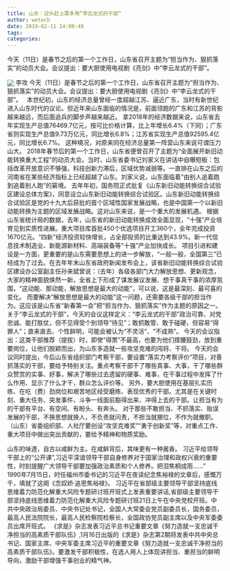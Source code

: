 ```yaml
---
title: 山东：迎头赶上需多用“李云龙式的干部”
author: wetech
date: 2019-02-11 14:09:49
tags: 
categories: 
---
```

今天（11日）是春节之后的第一个工作日，山东省召开主题为“担当作为、狠抓落实”的动员大会。会议提出：要大胆使用电视剧《亮剑》中“李云龙式的干部”。
<!-- more -->
<img align="center" border="0" src="https://imgcdn.yicai.com/uppics/images/2019/02/306f92777c32e217e2599e17240efc3c.jpg" />
李攻
今天（11日）是春节之后的第一个工作日，山东省召开主题为“担当作为、狠抓落实”的动员大会。会议提出：要大胆使用电视剧《亮剑》中“李云龙式的干部”。
 
本世纪初，山东的经济总量曾经一度超越江苏、逼近广东，当时有新世纪进入山东时代的议论。但近年来山东面临的情况是，前面领跑的广东和江苏的背影越来越远，而后面追兵的脚步声越来越近。
拿2018年的经济数据来说，山东省去年实现生产总值76469.7亿元，按可比价格计算，比上年增长6.4%（下同）；广东省则实现生产总值9.73万亿元，同比增长6.8%；江苏省实现生产总值92595.4亿元，同比增长6.7%。
这种境况，对原来同在经济总量第一阵营山东来说可谓压力山大。
2018年春节后的第一个工作日，山东省便曾召开了主题为“全面展开新旧动能转换重大工程”的动员大会。当时，山东省委书记刘家义在讲话中自曝短板：包括改革开放意识不够强，科技创新力滞后，区域优势减弱等。一直排在山东之后的河南省在某些经济指标上已经超越了山东。刘家义说，山东面临着“由别人追着跑到追着别人跑”的窘境。
去年年初，国务院正式批复《山东新旧动能转换综合试验区建设总体方案》，同意设立山东新旧动能转换综合试验区。山东新旧动能转换综合试验区是党的十九大后获批的首个区域性国家发展战略，也是中国第一个以新旧动能转换为主题的区域发展战略。这对山东来说，是一个重大的发展机遇。
根据山东省统计局的数据，去年，山东省的新旧动能转换成效全面显现，“十强”产业培育见到实质性进展。重大项目库首批450个优选项目开工360个，全年完成投资1670亿元。“四新”经济投资较快增长，占全部投资的比重达到43.9%。新一代信息技术制造业、新能源新材料、高端装备等“十强”产业加快成长。
项目引进和建设是一方面，更重要的是山东需要思想上的进一步解放，“一般一般，全国第三”已经成为了过去。在去年年末山东省政府新闻发布会上，该省新旧动能转换综合试验区建设办公室副主任孙来斌曾说：（去年）各级各部门大力解放思想、更新观念，大家的精神面貌焕然一新，全省上下形成了谋发展议发展、想干事真干事的浓厚氛围，“这动能、那动能，解放思想是最大的动能”，可以说，这是最深刻、最可喜的变化。
而要解决“解放思想是最大的动能”这一问题，还需要各级干部的担当作为。这应该是山东省“新春第一会”把“担当作为、狠抓落实”作为主题的原因之一。
关于“李云龙式的干部”，今天的会议这样定义：“李云龙式的干部”政治可靠、对党忠诚、能打胜仗，但不见得受个别领导“待见”；敢抓敢管、敢于碰硬，但容易“得罪人”；直来直去、个性鲜明，可能会被认为“不灵活”、“不成熟”。
今天的会议指出：这类干部推荐（提拔）时，即使“得票”不最高，也要为他们撑腰鼓劲，放到重要岗位，让他们脱颖而出，为山东多造就一些攻坚克难的闯将、干将。
今天的会议同时提出，今后山东省组织部门考察干部，要设置“落实力考察评价”项目，对善抓落实的干部，要给予特别关注。重点考察干部干了哪些真事、大事，干了哪些群众赞赏的实事、好事，解决了哪些过去遗留的硬事、难事，在干事过程中发挥了什么作用、显示了什么才干，群众怎么评价等。
另外，要大胆使用在基层扎实历练、在吃（费）劲岗位和艰苦地区经受磨练、表现优秀的干部。尤其是在关键时刻、重大任务、突发事件、斗争一线面前豁得出来、冲得上去的干部。让担当有为的干部有平台、有空间、有盼头、有奔头。
对于那些不敢担当、不抓落实、贻误发展的干部，不换思想就换人，不负责就问责，不担当就挪位，不作为就撤职。（山东）省委组织部、人社厅要创设“攻坚克难奖”“勇于创新奖”等，对重点工作、重大项目中做出突出贡献的，要给予精神和物质奖励。
 
 
 
山东的味道，自古以咸鲜为主。在咸鲜背后，其味更有一种酱香。
习近平给领导干部上的“公开课”,习近平深谙领导干部自身修养对于国家治理和政权兴衰的重要性，时刻提醒广大领导干部要加强政治素质和个人修养。把泪焦桐成雨……”　　1990年7月15日，时任福州市委书记的习近平在夜读纪念焦裕禄的文章后，感慨万千，填就了这阕《念奴娇·追思焦裕禄》。
习近平在省部级主要领导干部坚持底线思维着力防范化解重大风险专题研讨班开班式上发表重要讲话,省部级主要领导干部坚持底线思维着力防范化解重大风险专题研讨班21日上午在中央党校开班。中共中央政治局委员、中央书记处书记，全国人大常委会党员副委员长，国务委员，最高人民法院院长，最高人民检察院检察长，全国政协党员副主席以及中央军委委员出席开班式。
《求是》杂志发表习近平总书记重要文章《努力造就一支忠诚干净担当的高素质干部队伍》,1月16日出版的《求是》杂志第2期将发表中共中央总书记、国家主席、中央军委主席习近平的重要文章《努力造就一支忠诚干净担当的高素质干部队伍》。要激发干部积极性，在选人用人上体现讲担当、重担当的鲜明导向，激励干部增强干事创业的精气神。
